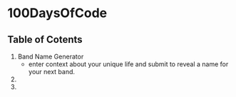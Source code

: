 # 100DaysOfCode

## Table of Cotents
1. Band Name Generator
   - enter context about your unique life and submit to reveal a name for your next band.
2.
3. 
